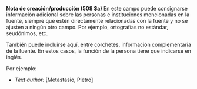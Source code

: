 **Nota de creación/producción (508 $a)**
En este campo puede consignarse información adicional sobre las personas e instituciones mencionadas en la fuente, siempre que estén directamente relacionadas con la fuente y no se ajusten a ningún otro campo. Por ejemplo, ortografías no estándar, seudónimos, etc.

  

También puede incluirse aquí, entre corchetes, información complementaria de la fuente. En estos casos, la función de la persona tiene que indicarse en inglés.

  

Por ejemplo:

- _Text author:_ [Metastasio, Pietro]